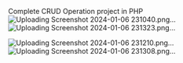 Complete CRUD Operation project in PHP
![Uploading Screenshot 2024-01-06 231040.png…]()
![Uploading Screenshot 2024-01-06 231323.png…]()

![Uploading Screenshot 2024-01-06 231210.png…]()
![Uploading Screenshot 2024-01-06 231308.png…]()
